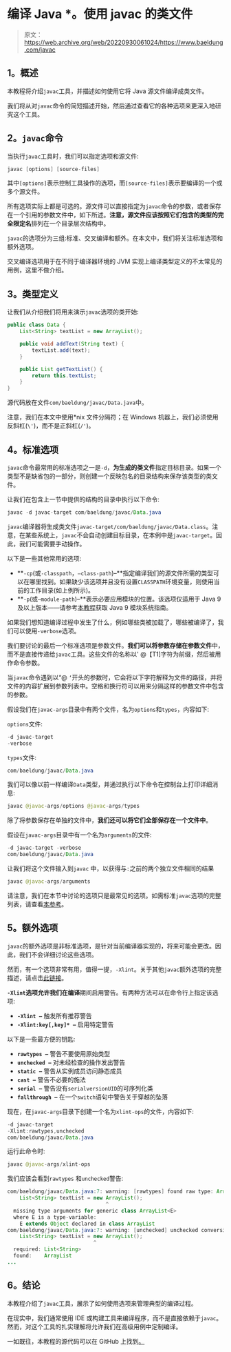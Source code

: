 # 编译 Java *。使用 javac 的类文件

> 原文：<https://web.archive.org/web/20220930061024/https://www.baeldung.com/javac>

## 1。概述

本教程将介绍`javac`工具，并描述如何使用它将 Java 源文件编译成类文件。

我们将从对`javac`命令的简短描述开始，然后通过查看它的各种选项来更深入地研究这个工具。

## 2。`javac`命令

当执行`javac`工具时，我们可以指定选项和源文件:

```java
javac [options] [source-files]
```

其中`[options]`表示控制工具操作的选项，而`[source-files]`表示要编译的一个或多个源文件。

所有选项实际上都是可选的。源文件可以直接指定为`javac`命令的参数，或者保存在一个引用的参数文件中，如下所述。**注意，源文件应该按照它们包含的类型的完全限定名**排列在一个目录层次结构中。

`javac`的选项分为三组:标准、交叉编译和额外。在本文中，我们将关注标准选项和额外选项。

交叉编译选项用于在不同于编译器环境的 JVM 实现上编译类型定义的不太常见的用例，这里不做介绍。

## 3。类型定义

让我们从介绍我们将用来演示`javac`选项的类开始:

```java
public class Data {
    List<String> textList = new ArrayList();

    public void addText(String text) {
        textList.add(text);
    }

    public List getTextList() {
        return this.textList;
    }
}
```

源代码放在文件`com/baeldung/javac/Data.java`中。

注意，我们在本文中使用*nix 文件分隔符；在 Windows 机器上，我们必须使用反斜杠(`\'`)，而不是正斜杠(`/'`)。

## 4。标准选项

`javac`命令最常用的标准选项之一是`-d`，**为生成的类文件**指定目标目录。如果一个类型不是缺省包的一部分，则创建一个反映包名的目录结构来保存该类型的类文件。

让我们在包含上一节中提供的结构的目录中执行以下命令:

```java
javac -d javac-target com/baeldung/javac/Data.java
```

`javac`编译器将生成类文件`javac-target/com/baeldung/javac/Data.class`。注意，在某些系统上，`javac`不会自动创建目标目录，在本例中是`javac-target`。因此，我们可能需要手动操作。

以下是一些其他常用的选项:

*   **`-cp`(或`-classpath`，`–class-path`)–**指定编译我们的源文件所需的类型可以在哪里找到。如果缺少该选项并且没有设置`CLASSPATH`环境变量，则使用当前的工作目录(如上例所示)。
*   **`-p`(或`–module-path`)–**表示必要应用模块的位置。该选项仅适用于 Java 9 及以上版本——请参考[本教程](/web/20220926194546/https://www.baeldung.com/project-jigsaw-java-modularity)获取 Java 9 模块系统指南。

如果我们想知道编译过程中发生了什么，例如哪些类被加载了，哪些被编译了，我们可以使用`-verbose`选项。

我们要讨论的最后一个标准选项是参数文件。**我们可以将参数存储在参数文件**中，而不是直接传递给`javac`工具。这些文件的名称以' @【T1]字符为前缀，然后被用作命令参数。

当`javac`命令遇到以“@ `‘`开头的参数时，它会将以下字符解释为文件的路径，并将文件的内容扩展到参数列表中。空格和换行符可以用来分隔这样的参数文件中包含的参数。

假设我们在`javac-args`目录中有两个文件，名为`options`和`types`，内容如下:

`options`文件:

```java
-d javac-target
-verbose
```

`types`文件:

```java
com/baeldung/javac/Data.java
```

我们可以像以前一样编译`Data`类型，并通过执行以下命令在控制台上打印详细消息:

```java
javac @javac-args/options @javac-args/types
```

除了将参数保存在单独的文件中，**我们还可以将它们全部保存在一个文件中**。

假设在`javac-args`目录中有一个名为`arguments`的文件:

```java
-d javac-target -verbose
com/baeldung/javac/Data.java
```

让我们将这个文件输入到`javac` 中，以获得与`:`之前的两个独立文件相同的结果

```java
javac @javac-args/arguments
```

请注意，我们在本节中讨论的选项只是最常见的选项。如需标准`javac`选项的完整列表，请查看[本参考](https://web.archive.org/web/20220926194546/https://docs.oracle.com/javase/9/tools/javac.htm#GUID-AEEC9F07-CB49-4E96-8BC7-BCC2C7F725C9__STANDARDOPTIONSFORJAVAC-7D3D9CC2)。

## 5。额外选项

`javac`的额外选项是非标准选项，是针对当前编译器实现的，将来可能会更改。因此，我们不会详细讨论这些选项。

然而，有一个选项非常有用，值得一提，`-Xlint`。关于其他`javac`额外选项的完整描述，请点击[此链接](https://web.archive.org/web/20220926194546/https://docs.oracle.com/javase/9/tools/javac.htm#GUID-AEEC9F07-CB49-4E96-8BC7-BCC2C7F725C9__NONSTANDARDOPTIONSFORJAVAC-7D3DAA9D)。

**`-Xlint`选项允许我们在编译**期间启用警告。有两种方法可以在命令行上指定该选项:

*   **`-Xlint –`** 触发所有推荐警告
*   **`-Xlint:key[,key]* –`** 启用特定警告

以下是一些最方便的钥匙:

*   **`rawtypes –`** 警告不要使用原始类型
*   **`unchecked –`** 对未经检查的操作发出警告
*   **`static –`** 警告从实例成员访问静态成员
*   **`cast –`** 警告不必要的施法
*   **`serial –`** 警告没有`serialversionUID`的可序列化类
*   **`fallthrough –`** 在一个`switch`语句中警告关于穿越的坠落

现在，在`javac-args`目录下创建一个名为`xlint-ops`的文件，内容如下:

```java
-d javac-target
-Xlint:rawtypes,unchecked
com/baeldung/javac/Data.java
```

运行此命令时:

```java
javac @javac-args/xlint-ops
```

我们应该会看到`rawtypes` 和`unchecked`警告:

```java
com/baeldung/javac/Data.java:7: warning: [rawtypes] found raw type: ArrayList
    List<String> textList = new ArrayList();
                                ^
  missing type arguments for generic class ArrayList<E>
  where E is a type-variable:
    E extends Object declared in class ArrayList
com/baeldung/javac/Data.java:7: warning: [unchecked] unchecked conversion
    List<String> textList = new ArrayList();
                            ^
  required: List<String>
  found:    ArrayList
...
```

## 6。结论

本教程介绍了`javac`工具，展示了如何使用选项来管理典型的编译过程。

在现实中，我们通常使用 IDE 或构建工具来编译程序，而不是直接依赖于`javac`。然而，对这个工具的扎实理解将允许我们在高级用例中定制编译。

一如既往，本教程的源代码可以在 GitHub 上找到[。](https://web.archive.org/web/20220926194546/https://github.com/eugenp/tutorials/tree/master/core-java-modules/core-java)